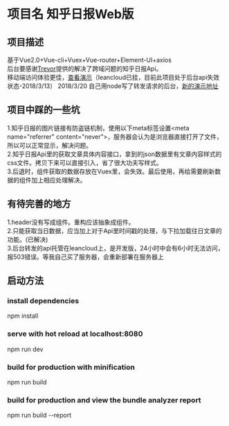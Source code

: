 # 项目名 知乎日报Web版
## 项目描述
基于Vue2.0+Vue-cli+Vuex+Vue-router+Element-UI+axios<br>
后台要感谢[Trevor](https://segmentfault.com/a/1190000009242864)提供的解决了跨域问题的知乎日报Api。<br>
移动端访问体验更佳，[查看演示](https://kisarigi.github.io/test/#/home)（leancloud已挂，目前此项目处于后台api失效状态-2018/3/13）
2018/3/20 自己用node写了转发请求的后台，[新的演示地址](http://120.79.255.147/)

## 项目中踩的一些坑
1.知乎日报的图片链接有防盗链机制，使用以下meta标签设置\<meta name="referrer" content="never">，服务器会认为是浏览器直接打开了文件，所以可以正常显示，解决问题。<br>
2.知乎日报Api里的获取文章具体内容接口，拿到的json数据里有文章内容样式的css文件。拷贝下来可以直接引入，省了很大功夫写样式。<br>
3.后退时，组件获取的数据存放在Vuex里，会失效。最后使用<keep-alive>，再给需要刷新数据的组件加上相应处理解决。

## 有待完善的地方
1.header没有写成组件。重构应该抽象成组件。<br>
2.只能获取当日数据，应当加上对于Api里时间戳的处理，与下拉加载往日文章的功能。(已解决)<br>
3.后台转发的api托管在leancloud上，是开发版，24小时中会有6小时无法访问，报503错误。等我自己买了服务器，会重新部署在服务器上<br>


## 启动方法
### install dependencies
npm install

### serve with hot reload at localhost:8080
npm run dev

### build for production with minification
npm run build

### build for production and view the bundle analyzer report
npm run build --report

